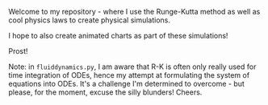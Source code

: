 Welcome to my repository - where I use the Runge-Kutta method as well as cool physics laws to create physical simulations.

I hope to also create animated charts as part of these simulations! 

Prost!

Note: in `fluiddynamics.py`, I am aware that R-K is often only really used for time integration of ODEs, hence my attempt at formulating the system of equations into ODEs. It's a challenge I'm determined to overcome - but please, for the moment, excuse the silly blunders! Cheers.